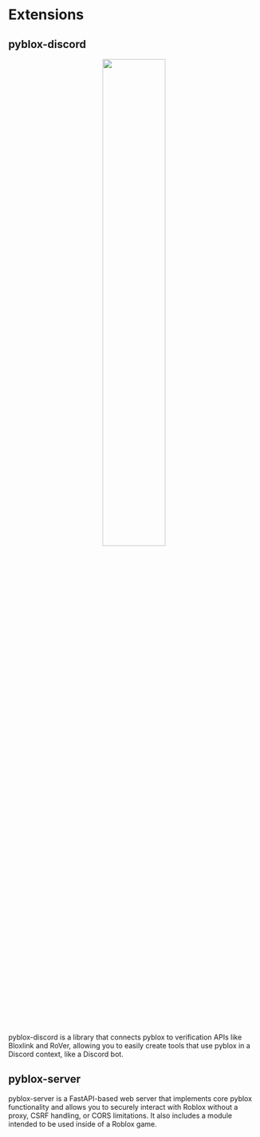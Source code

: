 # Extensions

## pyblox-discord
<div align="center">
    <a href="https://github.com/invalidkaro/pyblox-discord">
        <img width="50%" src="https://raw.githubusercontent.com/invalidkaro/pyblox-discord/main/resources/textlogo.svg">
    </a>
</div>
pyblox-discord is a library that connects pyblox to verification APIs like Bloxlink and RoVer, allowing you to easily 
create tools that use pyblox in a Discord context, like a Discord bot.

## pyblox-server
pyblox-server is a FastAPI-based web server that implements core pyblox functionality and allows you to securely interact
with Roblox without a proxy, CSRF handling, or CORS limitations. It also includes a module intended to be used inside
of a Roblox game.
